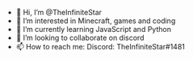 - 👋 Hi, I’m @TheInfiniteStar
- 👀 I’m interested in Minecraft, games and coding
- 🌱 I’m currently learning JavaScript and Python
- 💞️ I’m looking to collaborate on discord
- 📫 How to reach me: Discord: TheInfiniteStar#1481

<!---
TheInfiniteStar/TheInfiniteStar is a ✨ special ✨ repository because its `README.md` (this file) appears on your GitHub profile.
You can click the Preview link to take a look at your changes.
--->
